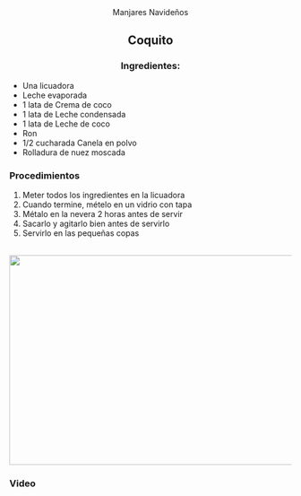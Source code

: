 <div align="center"

# Manjares Navideños
## Coquito
### Ingredientes:
</div>
     
- Una licuadora 
- Leche evaporada
- 1 lata de Crema de coco
- 1 lata de Leche condensada
- 1 lata de Leche de coco
- Ron
- 1/2 cucharada Canela en polvo
- Rolladura de nuez moscada

### Procedimientos

1. Meter todos los ingredientes en la licuadora
2. Cuando termine, mételo en un vidrio con tapa
3. Métalo en la nevera 2 horas antes de servir
4. Sacarlo y agitarlo bien antes de servirlo
5. Servirlo en las pequeñas copas
<br>
<div align="center"> 
  
<img src="https://assets.dmagstatic.com/wp-content/uploads/2020/12/coquito.png" width="520" height="374" />
</div> 

### Video

